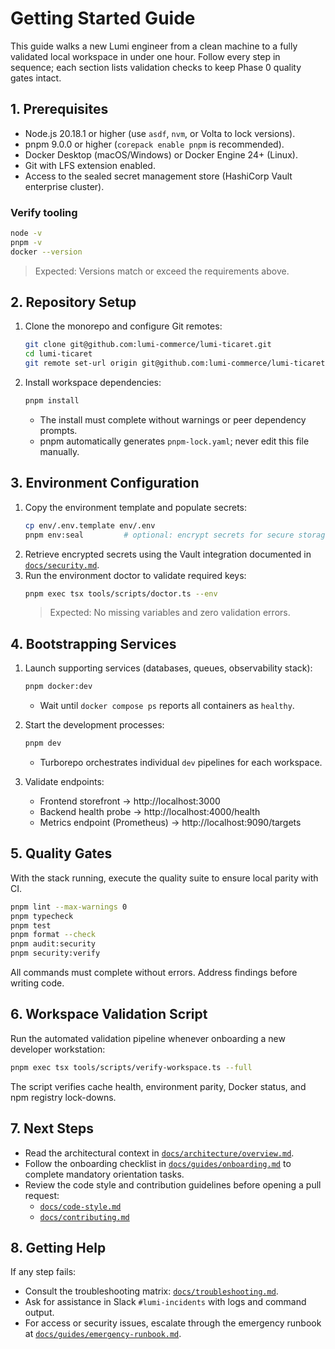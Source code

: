 # Getting Started Guide

This guide walks a new Lumi engineer from a clean machine to a fully validated local workspace in under one hour. Follow every step in sequence; each section lists validation checks to keep Phase 0 quality gates intact.

## 1. Prerequisites

- Node.js 20.18.1 or higher (use `asdf`, `nvm`, or Volta to lock versions).
- pnpm 9.0.0 or higher (`corepack enable pnpm` is recommended).
- Docker Desktop (macOS/Windows) or Docker Engine 24+ (Linux).
- Git with LFS extension enabled.
- Access to the sealed secret management store (HashiCorp Vault enterprise cluster).

### Verify tooling

```bash
node -v
pnpm -v
docker --version
```

> Expected: Versions match or exceed the requirements above.

## 2. Repository Setup

1. Clone the monorepo and configure Git remotes:
   ```bash
   git clone git@github.com:lumi-commerce/lumi-ticaret.git
   cd lumi-ticaret
   git remote set-url origin git@github.com:lumi-commerce/lumi-ticaret.git
   ```
2. Install workspace dependencies:

   ```bash
   pnpm install
   ```

   - The install must complete without warnings or peer dependency prompts.
   - pnpm automatically generates `pnpm-lock.yaml`; never edit this file manually.

## 3. Environment Configuration

1. Copy the environment template and populate secrets:
   ```bash
   cp env/.env.template env/.env
   pnpm env:seal         # optional: encrypt secrets for secure storage
   ```
2. Retrieve encrypted secrets using the Vault integration documented in [`docs/security.md`](docs/security.md#secret-operations).
3. Run the environment doctor to validate required keys:
   ```bash
   pnpm exec tsx tools/scripts/doctor.ts --env
   ```
   > Expected: No missing variables and zero validation errors.

## 4. Bootstrapping Services

1. Launch supporting services (databases, queues, observability stack):

   ```bash
   pnpm docker:dev
   ```

   - Wait until `docker compose ps` reports all containers as `healthy`.

2. Start the development processes:

   ```bash
   pnpm dev
   ```

   - Turborepo orchestrates individual `dev` pipelines for each workspace.

3. Validate endpoints:
   - Frontend storefront → http://localhost:3000
   - Backend health probe → http://localhost:4000/health
   - Metrics endpoint (Prometheus) → http://localhost:9090/targets

## 5. Quality Gates

With the stack running, execute the quality suite to ensure local parity with CI.

```bash
pnpm lint --max-warnings 0
pnpm typecheck
pnpm test
pnpm format --check
pnpm audit:security
pnpm security:verify
```

All commands must complete without errors. Address findings before writing code.

## 6. Workspace Validation Script

Run the automated validation pipeline whenever onboarding a new developer workstation:

```bash
pnpm exec tsx tools/scripts/verify-workspace.ts --full
```

The script verifies cache health, environment parity, Docker status, and npm registry lock-downs.

## 7. Next Steps

- Read the architectural context in [`docs/architecture/overview.md`](docs/architecture/overview.md).
- Follow the onboarding checklist in [`docs/guides/onboarding.md`](docs/guides/onboarding.md) to complete mandatory orientation tasks.
- Review the code style and contribution guidelines before opening a pull request:
  - [`docs/code-style.md`](docs/code-style.md)
  - [`docs/contributing.md`](docs/contributing.md)

## 8. Getting Help

If any step fails:

- Consult the troubleshooting matrix: [`docs/troubleshooting.md`](docs/troubleshooting.md).
- Ask for assistance in Slack `#lumi-incidents` with logs and command output.
- For access or security issues, escalate through the emergency runbook at [`docs/guides/emergency-runbook.md`](docs/guides/emergency-runbook.md).
